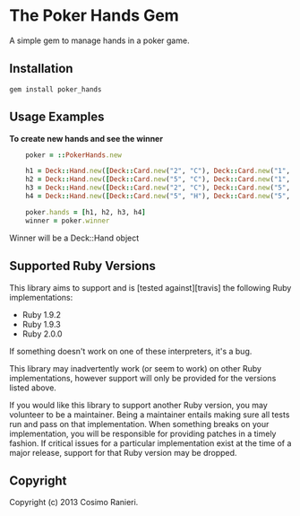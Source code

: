 # The Poker Hands Gem

A simple gem to manage hands in a poker game.

## Installation
    gem install poker_hands

## Usage Examples

**To create new hands and see the winner**

```ruby
    poker = ::PokerHands.new

    h1 = Deck::Hand.new([Deck::Card.new("2", "C"), Deck::Card.new("1", "H"), Deck::Card.new("7", "C"), Deck::Card.new("5", "S"), Deck::Card.new("3", "C")])
    h2 = Deck::Hand.new([Deck::Card.new("5", "C"), Deck::Card.new("1", "C"), Deck::Card.new("6", "H"), Deck::Card.new("5", "C"), Deck::Card.new("5", "C")])
    h3 = Deck::Hand.new([Deck::Card.new("2", "C"), Deck::Card.new("5", "H"), Deck::Card.new("4", "C"), Deck::Card.new("5", "C"), Deck::Card.new("5", "C")])
    h4 = Deck::Hand.new([Deck::Card.new("5", "H"), Deck::Card.new("5", "S"), Deck::Card.new("3", "C"), Deck::Card.new("5", "C"), Deck::Card.new("5", "C")])

    poker.hands = [h1, h2, h3, h4]
    winner = poker.winner
```
Winner will be a Deck::Hand object

## Supported Ruby Versions
This library aims to support and is [tested against][travis] the following Ruby
implementations:

* Ruby 1.9.2
* Ruby 1.9.3
* Ruby 2.0.0

If something doesn't work on one of these interpreters, it's a bug.

This library may inadvertently work (or seem to work) on other Ruby
implementations, however support will only be provided for the versions listed
above.

If you would like this library to support another Ruby version, you may
volunteer to be a maintainer. Being a maintainer entails making sure all tests
run and pass on that implementation. When something breaks on your
implementation, you will be responsible for providing patches in a timely
fashion. If critical issues for a particular implementation exist at the time
of a major release, support for that Ruby version may be dropped.


## Copyright
Copyright (c) 2013 Cosimo Ranieri.
